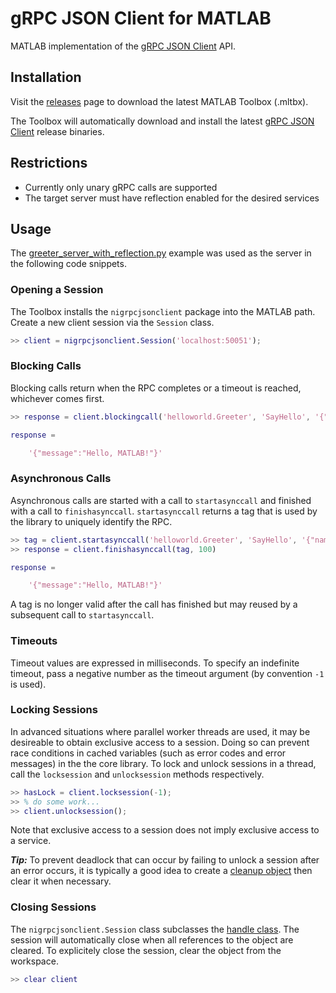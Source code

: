 # gRPC JSON Client for MATLAB

MATLAB implementation of the [gRPC JSON Client](https://github.com/ni/grpc-json-client) API.

## Installation

Visit the [releases](https://github.com/ni/grpc-json-client-matlab/releases) page to download the
latest MATLAB Toolbox (.mltbx).

The Toolbox will automatically download and install the latest
[gRPC JSON Client](https://github.com/ni/grpc-json-client) release binaries.

## Restrictions

- Currently only unary gRPC calls are supported
- The target server must have reflection enabled for the desired services

## Usage

The
[greeter_server_with_reflection.py](https://github.com/grpc/grpc/blob/master/examples/python/helloworld/greeter_server_with_reflection.py)
example was used as the server in the following code snippets.

### Opening a Session

The Toolbox installs the `nigrpcjsonclient` package into the MATLAB path. Create a new client
session via the `Session` class.

```MATLAB
>> client = nigrpcjsonclient.Session('localhost:50051');
```

### Blocking Calls

Blocking calls return when the RPC completes or a timeout is reached, whichever comes first.

```MATLAB
>> response = client.blockingcall('helloworld.Greeter', 'SayHello', '{"name":"MATLAB"}', 100)

response =

    '{"message":"Hello, MATLAB!"}'
```

### Asynchronous Calls

Asynchronous calls are started with a call to `startasynccall` and finished with a call to
`finishasynccall`. `startasynccall` returns a tag that is used by the library to uniquely identify
the RPC.

```MATLAB
>> tag = client.startasynccall('helloworld.Greeter', 'SayHello', '{"name":"MATLAB"}', -1);
>> response = client.finishasynccall(tag, 100)

response =

    '{"message":"Hello, MATLAB!"}'
```

A tag is no longer valid after the call has finished but may reused by a subsequent call to
`startasynccall`.

### Timeouts

Timeout values are expressed in milliseconds. To specify an indefinite timeout, pass a negative
number as the timeout argument (by convention `-1` is used).

### Locking Sessions
In advanced situations where parallel worker threads are used, it may be desireable to obtain
exclusive access to a session. Doing so can prevent race conditions in cached variables (such as
error codes and error messages) in the the core library. To lock and unlock sessions in a thread,
call the `locksession` and `unlocksession` methods respectively.

```MATLAB
>> hasLock = client.locksession(-1);
>> % do some work...
>> client.unlocksession();
```

Note that exclusive access to a session does not imply exclusive access to a service.

***Tip:*** To prevent deadlock that can occur by failing to unlock a session after an error occurs,
it is typically a good idea to create a
[cleanup object](https://www.mathworks.com/help/matlab/ref/oncleanup.html) then clear it when
necessary.

### Closing Sessions

The `nigrpcjsonclient.Session` class subclasses the
[handle class](https://www.mathworks.com/help/matlab/ref/handle-class.html). The session will
automatically close when all references to the object are cleared. To explicitely close the
session, clear the object from the workspace.
```MATLAB
>> clear client
```

